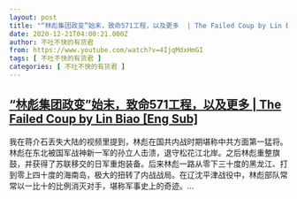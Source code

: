 ```yaml
---
layout: post
title: "“林彪集团政变”始末，致命571工程，以及更多  | The Failed Coup by Lin Biao [Eng Sub]"
date: 2020-12-21T04:00:21.000Z
author: 不吐不快的有货君
from: https://www.youtube.com/watch?v=4IjqMdxHmGI
tags: [ 不吐不快的有货君 ]
categories: [ 不吐不快的有货君 ]
---
```

<!--1608523221000-->
[“林彪集团政变”始末，致命571工程，以及更多  | The Failed Coup by Lin Biao [Eng Sub]](https://www.youtube.com/watch?v=4IjqMdxHmGI)
------

<div>
我在蒋介石丢失大陆的视频里提到，林彪在国共内战时期堪称中共方面第一猛将。林彪在东北被国军战神新一军的孙立人击溃，退守松花江北岸。之后林彪重整旗鼓，并获得了苏联移交的日军重炮装备。后来林彪一路从零下三十度的黑龙江、打到零上四十度的海南岛，极大的扭转了内战战局。在辽沈平津战役中，林彪部队常常以一比十的比例消灭对手，堪称军事史上的奇迹。...
</div>
